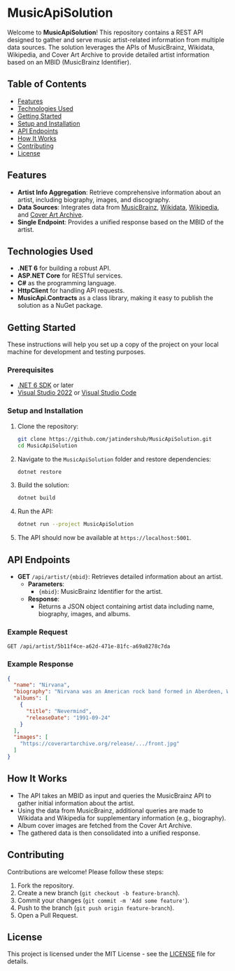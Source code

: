 # MusicApiSolution

Welcome to **MusicApiSolution**! This repository contains a REST API designed to gather and serve music artist-related information from multiple data sources. The solution leverages the APIs of MusicBrainz, Wikidata, Wikipedia, and Cover Art Archive to provide detailed artist information based on an MBID (MusicBrainz Identifier).

## Table of Contents
- [Features](#features)
- [Technologies Used](#technologies-used)
- [Getting Started](#getting-started)
- [Setup and Installation](#setup-and-installation)
- [API Endpoints](#api-endpoints)
- [How It Works](#how-it-works)
- [Contributing](#contributing)
- [License](#license)

## Features
- **Artist Info Aggregation**: Retrieve comprehensive information about an artist, including biography, images, and discography.
- **Data Sources**: Integrates data from [MusicBrainz](https://musicbrainz.org/), [Wikidata](https://www.wikidata.org/), [Wikipedia](https://en.wikipedia.org/), and [Cover Art Archive](https://coverartarchive.org/).
- **Single Endpoint**: Provides a unified response based on the MBID of the artist.

## Technologies Used
- **.NET 6** for building a robust API.
- **ASP.NET Core** for RESTful services.
- **C#** as the programming language.
- **HttpClient** for handling API requests.
- **MusicApi.Contracts** as a class library, making it easy to publish the solution as a NuGet package.

## Getting Started
These instructions will help you set up a copy of the project on your local machine for development and testing purposes.

### Prerequisites
- [.NET 6 SDK](https://dotnet.microsoft.com/download/dotnet/6.0) or later
- [Visual Studio 2022](https://visualstudio.microsoft.com/) or [Visual Studio Code](https://code.visualstudio.com/)

### Setup and Installation
1. Clone the repository:
   ```bash
   git clone https://github.com/jatindershub/MusicApiSolution.git
   cd MusicApiSolution
   ```
2. Navigate to the `MusicApiSolution` folder and restore dependencies:
   ```bash
   dotnet restore
   ```
3. Build the solution:
   ```bash
   dotnet build
   ```
4. Run the API:
   ```bash
   dotnet run --project MusicApiSolution
   ```
5. The API should now be available at `https://localhost:5001`.

## API Endpoints
- **GET** `/api/artist/{mbid}`: Retrieves detailed information about an artist.
  - **Parameters**: 
    - `{mbid}`: MusicBrainz Identifier for the artist.
  - **Response**:
    - Returns a JSON object containing artist data including name, biography, images, and albums.

### Example Request
```http
GET /api/artist/5b11f4ce-a62d-471e-81fc-a69a8278c7da
```

### Example Response
```json
{
  "name": "Nirvana",
  "biography": "Nirvana was an American rock band formed in Aberdeen, Washington, in 1987...",
  "albums": [
    {
      "title": "Nevermind",
      "releaseDate": "1991-09-24"
    }
  ],
  "images": [
    "https://coverartarchive.org/release/.../front.jpg"
  ]
}
```

## How It Works
- The API takes an MBID as input and queries the MusicBrainz API to gather initial information about the artist.
- Using the data from MusicBrainz, additional queries are made to Wikidata and Wikipedia for supplementary information (e.g., biography).
- Album cover images are fetched from the Cover Art Archive.
- The gathered data is then consolidated into a unified response.

## Contributing
Contributions are welcome! Please follow these steps:
1. Fork the repository.
2. Create a new branch (`git checkout -b feature-branch`).
3. Commit your changes (`git commit -m 'Add some feature'`).
4. Push to the branch (`git push origin feature-branch`).
5. Open a Pull Request.

## License
This project is licensed under the MIT License - see the [LICENSE](LICENSE) file for details.
